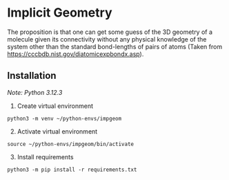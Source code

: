 # Implicit Geometry

The proposition is that one can get some guess of the 3D geometry of a molecule given its connectivity without any physical knowledge of the system other than the standard bond-lengths of pairs of atoms (Taken from https://cccbdb.nist.gov/diatomicexpbondx.asp).

## Installation

_Note: Python 3.12.3_

1. Create virtual environment
```
python3 -m venv ~/python-envs/impgeom
```
2. Activate virtual environment
```
source ~/python-envs/impgeom/bin/activate
```
3. Install requirements
```
python3 -m pip install -r requirements.txt
```
